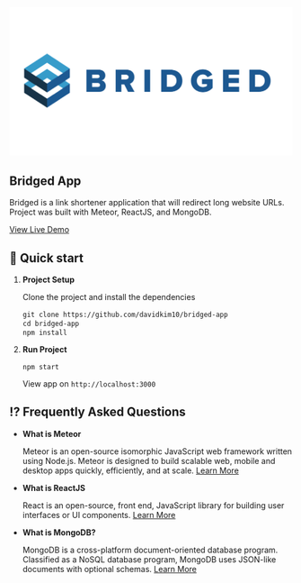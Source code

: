 ![](./public/img/og-image.png)

## Bridged App

Bridged is a link shortener application that will redirect long website URLs. Project was built with Meteor, ReactJS, and MongoDB.

[View Live Demo](https://bridged-app.herokuapp.com/)

## 🚀 Quick start

1.  **Project Setup**

    Clone the project and install the dependencies

    ```shell
    git clone https://github.com/davidkim10/bridged-app
    cd bridged-app
    npm install
    ```

2.  **Run Project**

    ```shell
    npm start
    ```

    View app on `http://localhost:3000`

## ⁉️ Frequently Asked Questions

- **What is Meteor**

  Meteor is an open-source isomorphic JavaScript web framework written using Node.js. Meteor is designed to build scalable web, mobile and desktop apps quickly, efficiently, and at scale. <a href="https://www.meteor.com/" target="_blank">Learn More</a>

- **What is ReactJS**

  React is an open-source, front end, JavaScript library for building user interfaces or UI components.
  <a href="https://reactjs.org/" target="_blank">Learn More</a>

- **What is MongoDB?**

  MongoDB is a cross-platform document-oriented database program. Classified as a NoSQL database program, MongoDB uses JSON-like documents with optional schemas. <a href="https://www.mongodb.com/" target="_blank">Learn More</a>
